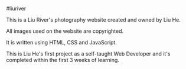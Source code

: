 #liuriver

This is a Liu River's photography website created and owned by Liu He.

All images used on the website are copyrighted.

It is written using HTML, CSS and JavaScript. 

This is Liu He's first project as a self-taught Web Developer and it's completed within the first 3 weeks of learning.
